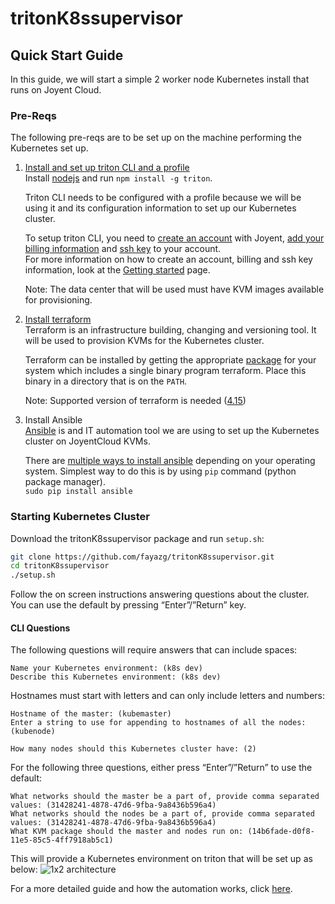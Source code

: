 # tritonK8ssupervisor

## Quick Start Guide
In this guide, we will start a simple 2 worker node Kubernetes install that runs on Joyent Cloud.

### Pre-Reqs
The following pre-reqs are to be set up on the machine performing the Kubernetes set up.
1. [Install and set up triton CLI and a profile](https://docs.joyent.com/public-cloud/api-access/cloudapi)  
   Install [nodejs](https://nodejs.org/en/download/) and run `npm install -g triton`.

   Triton CLI needs to be configured with a profile because we will be using it and its configuration information to set up our Kubernetes cluster.

   To setup triton CLI, you need to [create an account](https://sso.joyent.com/signup) with Joyent, [add your billing information](https://my.joyent.com/main/#!/account/payment) and [ssh key](https://my.joyent.com/main/#!/account) to your account.  
   For more information on how to create an account, billing and ssh key information, look at the [Getting started](https://docs.joyent.com/public-cloud/getting-started) page.

   Note: The data center that will be used must have KVM images available for provisioning.
1. [Install terraform](https://www.terraform.io/intro/getting-started/install.html)  
   Terraform is an infrastructure building, changing and versioning tool. It will be used to provision KVMs for the Kubernetes cluster.

   Terraform can be installed by getting the appropriate [package](https://releases.hashicorp.com/terraform/0.8.5/terraform_0.8.5_darwin_amd64.zip) for your system which includes a single binary program terraform. Place this binary in a directory that is on the `PATH`.

   Note: Supported version of terraform is needed ([4.15](https://releases.hashicorp.com/terraform/0.8.5/terraform_0.8.5_darwin_amd64.zip))
1. Install Ansible  
   [Ansible](http://docs.ansible.com/ansible/index.html) is and IT automation tool we are using to set up the Kubernetes cluster on JoyentCloud KVMs.

   There are [multiple ways to install ansible](http://docs.ansible.com/ansible/intro_installation.html) depending on your operating system. Simplest way to do this is by using `pip` command (python package manager).  
   `sudo pip install ansible`

### Starting Kubernetes Cluster
Download the tritonK8ssupervisor package and run `setup.sh`:
```bash
git clone https://github.com/fayazg/tritonK8ssupervisor.git
cd tritonK8ssupervisor 
./setup.sh
```
Follow the on screen instructions answering questions about the cluster. You can use the default by pressing “Enter”/”Return” key.

#### CLI Questions
The following questions will require answers that can include spaces:
```
Name your Kubernetes environment: (k8s dev)
Describe this Kubernetes environment: (k8s dev)
```
Hostnames must start with letters and can only include letters and numbers:
```
Hostname of the master: (kubemaster)
Enter a string to use for appending to hostnames of all the nodes: (kubenode)

How many nodes should this Kubernetes cluster have: (2)
```
For the following three questions, either press “Enter”/”Return” to use the default:  
```  
What networks should the master be a part of, provide comma separated values: (31428241-4878-47d6-9fba-9a8436b596a4)
What networks should the nodes be a part of, provide comma separated values: (31428241-4878-47d6-9fba-9a8436b596a4)
What KVM package should the master and nodes run on: (14b6fade-d0f8-11e5-85c5-4ff7918ab5c1)
```

This will provide a Kubernetes environment on triton that will be set up as below:
![1x2 architecture](docs/img/20170323b-Triton-Kubernetes.jpg)

For a more detailed guide and how the automation works, click [here](docs/detailed.md).
